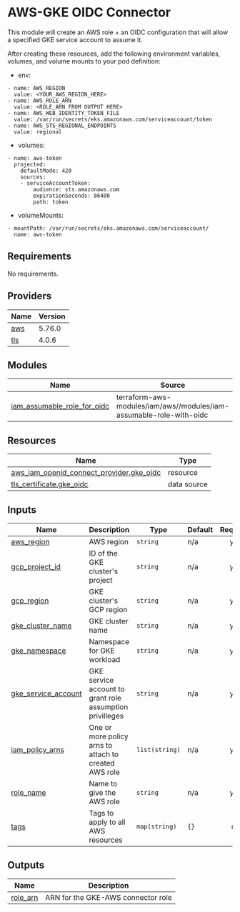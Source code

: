 <!-- BEGIN_TF_DOCS -->
# AWS-GKE OIDC Connector
This module will create an AWS role + an OIDC configuration that will allow a specified GKE service account to assume it.

After creating these resources, add the following environment variables, volumes, and volume mounts to your pod definition:
* env:
```
- name: AWS_REGION
  value: <YOUR_AWS_REGION_HERE>
- name: AWS_ROLE_ARN
  value: <ROLE_ARN FROM OUTPUT HERE>
- name: AWS_WEB_IDENTITY_TOKEN_FILE
  value: /var/run/secrets/eks.amazonaws.com/serviceaccount/token
- name: AWS_STS_REGIONAL_ENDPOINTS
  value: regional
```
* volumes:
```
- name: aws-token
  projected:
    defaultMode: 420
    sources:
    - serviceAccountToken:
        audience: sts.amazonaws.com
        expirationSeconds: 86400
        path: token
```
* volumeMounts:
```
- mountPath: /var/run/secrets/eks.amazonaws.com/serviceaccount/
  name: aws-token
```

## Requirements

No requirements.

## Providers

| Name | Version |
|------|---------|
| <a name="provider_aws"></a> [aws](#provider\_aws) | 5.76.0 |
| <a name="provider_tls"></a> [tls](#provider\_tls) | 4.0.6 |

## Modules

| Name | Source | Version |
|------|--------|---------|
| <a name="module_iam_assumable_role_for_oidc"></a> [iam\_assumable\_role\_for\_oidc](#module\_iam\_assumable\_role\_for\_oidc) | terraform-aws-modules/iam/aws//modules/iam-assumable-role-with-oidc | ~> v5.9 |

## Resources

| Name | Type |
|------|------|
| [aws_iam_openid_connect_provider.gke_oidc](https://registry.terraform.io/providers/hashicorp/aws/latest/docs/resources/iam_openid_connect_provider) | resource |
| [tls_certificate.gke_oidc](https://registry.terraform.io/providers/hashicorp/tls/latest/docs/data-sources/certificate) | data source |

## Inputs

| Name | Description | Type | Default | Required |
|------|-------------|------|---------|:--------:|
| <a name="input_aws_region"></a> [aws\_region](#input\_aws\_region) | AWS region | `string` | n/a | yes |
| <a name="input_gcp_project_id"></a> [gcp\_project\_id](#input\_gcp\_project\_id) | ID of the GKE cluster's project | `string` | n/a | yes |
| <a name="input_gcp_region"></a> [gcp\_region](#input\_gcp\_region) | GKE cluster's GCP region | `string` | n/a | yes |
| <a name="input_gke_cluster_name"></a> [gke\_cluster\_name](#input\_gke\_cluster\_name) | GKE cluster name | `string` | n/a | yes |
| <a name="input_gke_namespace"></a> [gke\_namespace](#input\_gke\_namespace) | Namespace for GKE workload | `string` | n/a | yes |
| <a name="input_gke_service_account"></a> [gke\_service\_account](#input\_gke\_service\_account) | GKE service account to grant role assumption privilleges | `string` | n/a | yes |
| <a name="input_iam_policy_arns"></a> [iam\_policy\_arns](#input\_iam\_policy\_arns) | One or more policy arns to attach to created AWS role | `list(string)` | n/a | yes |
| <a name="input_role_name"></a> [role\_name](#input\_role\_name) | Name to give the AWS role | `string` | n/a | yes |
| <a name="input_tags"></a> [tags](#input\_tags) | Tags to apply to all AWS resources | `map(string)` | `{}` | no |

## Outputs

| Name | Description |
|------|-------------|
| <a name="output_role_arn"></a> [role\_arn](#output\_role\_arn) | ARN for the GKE-AWS connector role |
<!-- END_TF_DOCS -->
